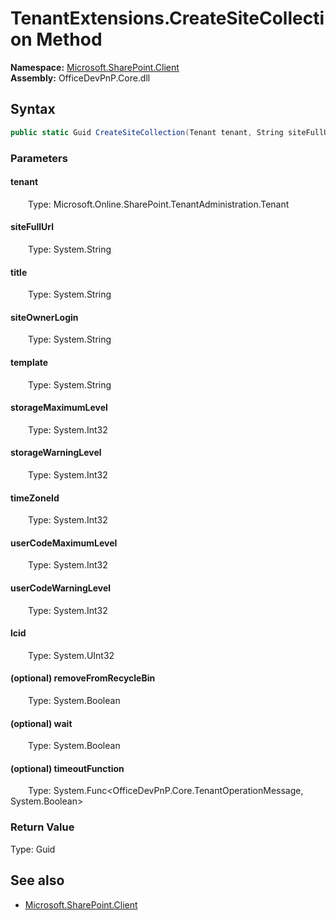 # TenantExtensions.CreateSiteCollection Method  
  

**Namespace:** [Microsoft.SharePoint.Client](Microsoft.SharePoint.Client.md)  
**Assembly:** OfficeDevPnP.Core.dll  
## Syntax
```C#
public static Guid CreateSiteCollection(Tenant tenant, String siteFullUrl, String title, String siteOwnerLogin, String template, Int32 storageMaximumLevel, Int32 storageWarningLevel, Int32 timeZoneId, Int32 userCodeMaximumLevel, Int32 userCodeWarningLevel, UInt32 lcid, Boolean removeFromRecycleBin, Boolean wait, Func<TenantOperationMessage, Boolean> timeoutFunction)
```
### Parameters
#### tenant  
&emsp;&emsp;Type: Microsoft.Online.SharePoint.TenantAdministration.Tenant  

#### siteFullUrl  
&emsp;&emsp;Type: System.String  

#### title  
&emsp;&emsp;Type: System.String  

#### siteOwnerLogin  
&emsp;&emsp;Type: System.String  

#### template  
&emsp;&emsp;Type: System.String  

#### storageMaximumLevel  
&emsp;&emsp;Type: System.Int32  

#### storageWarningLevel  
&emsp;&emsp;Type: System.Int32  

#### timeZoneId  
&emsp;&emsp;Type: System.Int32  

#### userCodeMaximumLevel  
&emsp;&emsp;Type: System.Int32  

#### userCodeWarningLevel  
&emsp;&emsp;Type: System.Int32  

#### lcid  
&emsp;&emsp;Type: System.UInt32  

#### (optional) removeFromRecycleBin  
&emsp;&emsp;Type: System.Boolean  

#### (optional) wait  
&emsp;&emsp;Type: System.Boolean  

#### (optional) timeoutFunction  
&emsp;&emsp;Type: System.Func<OfficeDevPnP.Core.TenantOperationMessage, System.Boolean>  

### Return Value
Type: Guid  

## See also
- [Microsoft.SharePoint.Client](Microsoft.SharePoint.Client.md)

